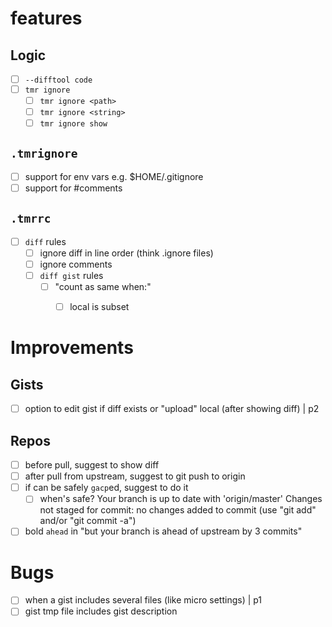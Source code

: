 # features
## Logic
- [ ] `--difftool code`
- [ ] `tmr ignore`
  - [ ] `tmr ignore <path>`
  - [ ] `tmr ignore <string>`
  - [ ] `tmr ignore show`

## `.tmrignore`
- [ ] support for env vars e.g. $HOME/.gitignore
- [ ] support for #comments

## `.tmrrc`
- [ ] `diff` rules
  - [ ] ignore diff in line order (think .ignore files)
  - [ ] ignore comments
  - [ ] `diff gist` rules
    - [ ] "count as same when:"
      - [ ] local is subset


# Improvements
## Gists
- [ ] option to edit gist if diff exists or "upload" local (after showing diff) | p2

## Repos
- [ ] before pull, suggest to show diff
- [ ] after pull from upstream, suggest to git push to origin
- [ ] if can be safely `gacp`ed, suggest to do it
  - [ ] when's safe? 
        Your branch is up to date with 'origin/master'
        Changes not staged for commit:
        no changes added to commit (use "git add" and/or "git commit -a")
- [ ] bold `ahead` in "but your branch is ahead of upstream by 3 commits"

# Bugs
- [ ] when a gist includes several files (like micro settings) | p1
- [ ] gist tmp file includes gist description